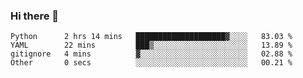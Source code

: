 ### Hi there 👋

<!--
**gustavkrist/gustavkrist** is a ✨ _special_ ✨ repository because its `README.md` (this file) appears on your GitHub profile.

Here are some ideas to get you started:

- 🔭 I’m currently working on ...
- 🌱 I’m currently learning ...
- 👯 I’m looking to collaborate on ...
- 🤔 I’m looking for help with ...
- 💬 Ask me about ...
- 📫 How to reach me: ...
- 😄 Pronouns: ...
- ⚡ Fun fact: ...
-->

<!--START_SECTION:waka-->

```text
Python      2 hrs 14 mins   ████████████████████▓░░░░   83.03 %
YAML        22 mins         ███▒░░░░░░░░░░░░░░░░░░░░░   13.89 %
gitignore   4 mins          ▓░░░░░░░░░░░░░░░░░░░░░░░░   02.88 %
Other       0 secs          ░░░░░░░░░░░░░░░░░░░░░░░░░   00.21 %
```

<!--END_SECTION:waka-->
